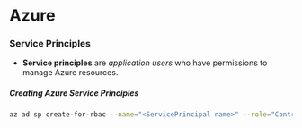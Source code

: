 # Azure

### Service Principles
- **Service principles** are _application users_ who have permissions to manage Azure resources.

##### Creating Azure Service Principles
```bash
az ad sp create-for-rbac --name="<ServicePrincipal name>" --role="Contributor" --scopes="/subscriptions/<subscription Id>"
```
